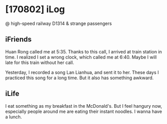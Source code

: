 # [170802] iLog
@ high-speed railway D1314
& strange passengers

## iFriends

Huan Rong called me at 5:35. Thanks to this call, I arrived at train station in time. I realized I set a wrong clock, which called me at 6:40. Maybe I will late for this train without her call. 

Yesterday, I recorded a song Lan Lianhua, and sent it to her. These days I practiced this song for a long time. But it also has something awkward.

## iLife

I eat something as my breakfast in the McDonald's. But I feel hangury now, especially people around me are eating their instant noodles. I wanna have a lunch.

